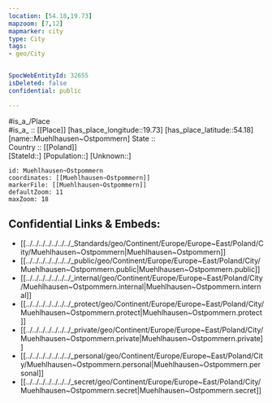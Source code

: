 ```yaml
---
location: [54.18,19.73] 
mapzoom: [7,12] 
mapmarker: city 
type: City
tags:
- geo/City


SpocWebEntityId: 32655
isDeleted: false
confidential: public

---
```

#is_a_/Place  
#is_a_ :: [[Place]] 
[has_place_longitude::19.73] 
[has_place_latitude::54.18] 
[name::Muehlhausen~Ostpommern] 
State ::  
Country :: [[Poland]]  
[StateId::] 
[Population::] 
[Unknown::] 


```leaflet
id: Muehlhausen~Ostpommern
coordinates: [[Muehlhausen~Ostpommern]] 
markerFile: [[Muehlhausen~Ostpommern]] 
defaultZoom: 11 
maxZoom: 18
```


## Confidential Links & Embeds: 
- [[../../../../../../../_Standards/geo/Continent/Europe/Europe~East/Poland/City/Muehlhausen~Ostpommern|Muehlhausen~Ostpommern]] 
- [[../../../../../../../_public/geo/Continent/Europe/Europe~East/Poland/City/Muehlhausen~Ostpommern.public|Muehlhausen~Ostpommern.public]] 
- [[../../../../../../../_internal/geo/Continent/Europe/Europe~East/Poland/City/Muehlhausen~Ostpommern.internal|Muehlhausen~Ostpommern.internal]] 
- [[../../../../../../../_protect/geo/Continent/Europe/Europe~East/Poland/City/Muehlhausen~Ostpommern.protect|Muehlhausen~Ostpommern.protect]] 
- [[../../../../../../../_private/geo/Continent/Europe/Europe~East/Poland/City/Muehlhausen~Ostpommern.private|Muehlhausen~Ostpommern.private]] 
- [[../../../../../../../_personal/geo/Continent/Europe/Europe~East/Poland/City/Muehlhausen~Ostpommern.personal|Muehlhausen~Ostpommern.personal]] 
- [[../../../../../../../_secret/geo/Continent/Europe/Europe~East/Poland/City/Muehlhausen~Ostpommern.secret|Muehlhausen~Ostpommern.secret]] 
